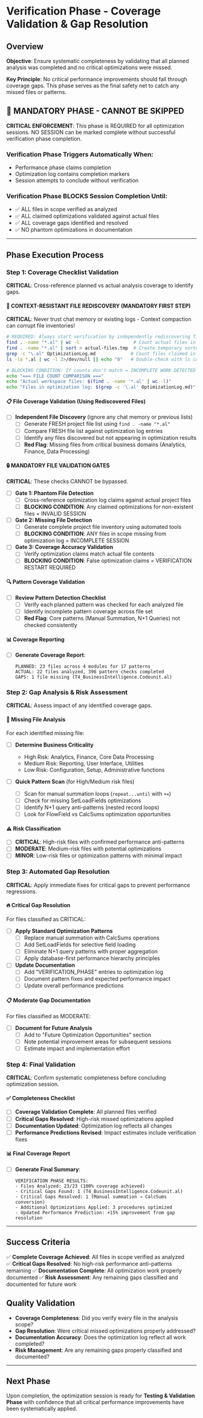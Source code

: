 # Verification Phase - Coverage Validation & Gap Resolution

## Overview
**Objective**: Ensure systematic completeness by validating that all planned analysis was completed and no critical optimizations were missed.

**Key Principle**: No critical performance improvements should fall through coverage gaps. This phase serves as the final safety net to catch any missed files or patterns.

## 🚨 MANDATORY PHASE - CANNOT BE SKIPPED
**CRITICAL ENFORCEMENT**: This phase is REQUIRED for all optimization sessions. NO SESSION can be marked complete without successful verification phase completion.

### Verification Phase Triggers Automatically When:
- Performance phase claims completion
- Optimization log contains completion markers
- Session attempts to conclude without verification

### Verification Phase BLOCKS Session Completion Until:
- ✅ ALL files in scope verified as analyzed  
- ✅ ALL claimed optimizations validated against actual files
- ✅ ALL coverage gaps identified and resolved
- ✅ NO phantom optimizations in documentation

---

## Phase Execution Process

### Step 1: Coverage Checklist Validation
**CRITICAL**: Cross-reference planned vs actual analysis coverage to identify gaps.

#### 🚨 CONTEXT-RESISTANT FILE REDISCOVERY (MANDATORY FIRST STEP)
**CRITICAL**: Never trust chat memory or existing logs - Context compaction can corrupt file inventories!

```bash
# REQUIRED: Always start verification by independently rediscovering file scope
find . -name "*.al" | wc -l                    # Count actual files in workspace
find . -name "*.al" | sort > actual-files.tmp  # Create temporary sorted file list
grep -c "\.al" OptimizationLog.md             # Count files claimed in optimization log
ls -la *.al | wc -l 2>/dev/null || echo "0"   # Double-check with ls count

# BLOCKING CONDITION: If counts don't match = INCOMPLETE WORK DETECTED
echo "=== FILE COUNT COMPARISON ==="
echo "Actual workspace files: $(find . -name '*.al' | wc -l)"
echo "Files in optimization log: $(grep -c '\.al' OptimizationLog.md)"
```

#### 📋 File Coverage Validation (Using Rediscovered Files)
- [ ] **Independent File Discovery** (ignore any chat memory or previous lists)
  - [ ] Generate FRESH project file list using `find . -name "*.al"`
  - [ ] Compare FRESH file list against optimization log entries
  - [ ] Identify any files discovered but not appearing in optimization results
  - [ ] **Red Flag**: Missing files from critical business domains (Analytics, Finance, Data Processing)

#### 🔒 MANDATORY FILE VALIDATION GATES
**CRITICAL**: These checks CANNOT be bypassed.

- [ ] **Gate 1: Phantom File Detection**
  - [ ] Cross-reference optimization log claims against actual project files
  - [ ] **BLOCKING CONDITION**: Any claimed optimizations for non-existent files = INVALID SESSION
  
- [ ] **Gate 2: Missing File Detection**  
  - [ ] Generate complete project file inventory using automated tools
  - [ ] **BLOCKING CONDITION**: ANY files in scope missing from optimization log = INCOMPLETE SESSION
  
- [ ] **Gate 3: Coverage Accuracy Validation**
  - [ ] Verify optimization claims match actual file contents
  - [ ] **BLOCKING CONDITION**: False optimization claims = VERIFICATION RESTART REQUIRED

#### 🔍 Pattern Coverage Validation  
- [ ] **Review Pattern Detection Checklist**
  - [ ] Verify each planned pattern was checked for each analyzed file
  - [ ] Identify incomplete pattern coverage across file set
  - [ ] **Red Flag**: Core patterns (Manual Summation, N+1 Queries) not checked consistently

#### 📊 Coverage Reporting
- [ ] **Generate Coverage Report**:
  ```
  PLANNED: 23 files across 4 modules for 17 patterns
  ACTUAL: 22 files analyzed, 396 pattern checks completed
  GAPS: 1 file missing (T4_BusinessIntelligence.Codeunit.al)
  ```

### Step 2: Gap Analysis & Risk Assessment
**CRITICAL**: Assess impact of any identified coverage gaps.

#### 🚨 Missing File Analysis
For each identified missing file:
- [ ] **Determine Business Criticality**
  - High Risk: Analytics, Finance, Core Data Processing
  - Medium Risk: Reporting, User Interface, Utilities  
  - Low Risk: Configuration, Setup, Administrative functions

- [ ] **Quick Pattern Scan** (for High/Medium risk files)
  - [ ] Scan for manual summation loops (`repeat...until` with `+=`)
  - [ ] Check for missing SetLoadFields optimizations
  - [ ] Identify N+1 query anti-patterns (nested record loops)
  - [ ] Look for FlowField vs CalcSums optimization opportunities

#### ⚠️ Risk Classification
- [ ] **CRITICAL**: High-risk files with confirmed performance anti-patterns
- [ ] **MODERATE**: Medium-risk files with potential optimizations  
- [ ] **MINOR**: Low-risk files or optimization patterns with minimal impact

### Step 3: Automated Gap Resolution
**CRITICAL**: Apply immediate fixes for critical gaps to prevent performance regressions.

#### 🔥 Critical Gap Resolution
For files classified as CRITICAL:
- [ ] **Apply Standard Optimization Patterns**
  - [ ] Replace manual summation with CalcSums operations
  - [ ] Add SetLoadFields for selective field loading
  - [ ] Eliminate N+1 query patterns with proper aggregation
  - [ ] Apply database-first performance hierarchy principles

- [ ] **Update Documentation**
  - [ ] Add "VERIFICATION_PHASE" entries to optimization log
  - [ ] Document pattern fixes and expected performance impact
  - [ ] Update overall performance predictions

#### 📋 Moderate Gap Documentation
For files classified as MODERATE:
- [ ] **Document for Future Analysis**
  - [ ] Add to "Future Optimization Opportunities" section
  - [ ] Note potential improvement areas for subsequent sessions
  - [ ] Estimate impact and implementation effort

### Step 4: Final Validation
**CRITICAL**: Confirm systematic completeness before concluding optimization session.

#### ✅ Completeness Checklist
- [ ] **Coverage Validation Complete**: All planned files verified
- [ ] **Critical Gaps Resolved**: High-risk missed optimizations applied
- [ ] **Documentation Updated**: Optimization log reflects all changes
- [ ] **Performance Predictions Revised**: Impact estimates include verification fixes

#### 📊 Final Coverage Report
- [ ] **Generate Final Summary**:
  ```
  VERIFICATION PHASE RESULTS:
  - Files Analyzed: 23/23 (100% coverage achieved)
  - Critical Gaps Found: 1 (T4_BusinessIntelligence.Codeunit.al)
  - Critical Gaps Resolved: 1 (Manual summation → CalcSums conversion)
  - Additional Optimizations Applied: 3 procedures optimized
  - Updated Performance Prediction: +15% improvement from gap resolution
  ```

---

## Success Criteria
✅ **Complete Coverage Achieved**: All files in scope verified as analyzed  
✅ **Critical Gaps Resolved**: No high-risk performance anti-patterns remaining
✅ **Documentation Complete**: All optimization work properly documented
✅ **Risk Assessment**: Any remaining gaps classified and documented for future work

## Quality Validation
- **Coverage Completeness**: Did you verify every file in the analysis scope?
- **Gap Resolution**: Were critical missed optimizations properly addressed?
- **Documentation Accuracy**: Does the optimization log reflect all work completed?
- **Risk Management**: Are any remaining gaps properly classified and documented?

---

## Next Phase
Upon completion, the optimization session is ready for **Testing & Validation Phase** with confidence that all critical performance improvements have been systematically applied.